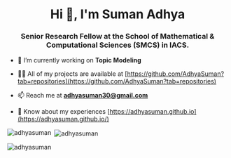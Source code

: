 <h1 align="center">Hi 👋, I'm Suman Adhya</h1>
<h3 align="center">Senior Research Fellow at the School of Mathematical & Computational Sciences (SMCS) in IACS.</h3>

- 🔭 I’m currently working on **Topic Modeling**

- 👨‍💻 All of my projects are available at [https://github.com/AdhyaSuman?tab=repositories](https://github.com/AdhyaSuman?tab=repositories)

- 📫 Reach me at **adhyasuman30@gmail.com**

- 📄 Know about my experiences [https://adhyasuman.github.io](https://adhyasuman.github.io/)


<p><img align="left" src="https://github-readme-stats.vercel.app/api/top-langs?username=adhyasuman&show_icons=true&locale=en&layout=compact" alt="adhyasuman" /></p>

<p>&nbsp;<img align="center" src="https://github-readme-stats.vercel.app/api?username=adhyasuman&show_icons=true&locale=en" alt="adhyasuman" /></p>

<p><img align="center" src="https://github-readme-streak-stats.herokuapp.com/?user=adhyasuman&" alt="adhyasuman" /></p>
